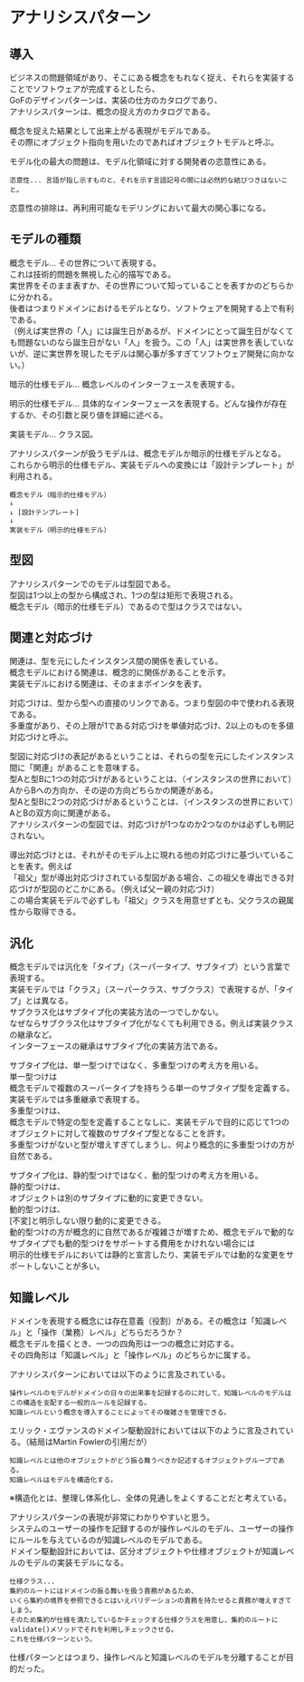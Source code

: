 # アナリシスパターン  
## 導入
ビジネスの問題領域があり、そこにある概念をもれなく捉え、それらを実装することでソフトウェアが完成するとしたら、  
GoFのデザインパターンは、実装の仕方のカタログであり、  
アナリシスパターンは、概念の捉え方のカタログである。  
  
概念を捉えた結果として出来上がる表現がモデルである。  
その際にオブジェクト指向を用いたのであればオブジェクトモデルと呼ぶ。  
  
モデル化の最大の問題は、モデル化領域に対する開発者の恣意性にある。  
```  
恣意性... 言語が指し示すものと、それを示す言語記号の間には必然的な結びつきはないこと。  
```  
恣意性の排除は、再利用可能なモデリングにおいて最大の関心事になる。    
  
## モデルの種類  
概念モデル... その世界について表現する。  
これは技術的問題を無視した心的描写である。  
実世界をそのまま表すか、その世界について知っていることを表すかのどちらかに分かれる。  
後者はつまりドメインにおけるモデルとなり、ソフトウェアを開発する上で有利である。  
（例えば実世界の「人」には誕生日があるが、ドメインにとって誕生日がなくても問題ないのなら誕生日がない「人」を扱う。この「人」は実世界を表していないが、逆に実世界を現したモデルは関心事が多すぎてソフトウェア開発に向かない。）  
  
暗示的仕様モデル... 概念レベルのインターフェースを表現する。  
  
明示的仕様モデル... 具体的なインターフェースを表現する。どんな操作が存在するか、その引数と戻り値を詳細に述べる。  
  
実装モデル... クラス図。  
  
アナリシスパターンが扱うモデルは、概念モデルか暗示的仕様モデルとなる。  
これらから明示的仕様モデル、実装モデルへの変換には「設計テンプレート」が利用される。  
```
概念モデル（暗示的仕様モデル）
↓
↓ [設計テンプレート]
↓
実装モデル（明示的仕様モデル）
```
  
## 型図
アナリシスパターンでのモデルは型図である。  
型図は1つ以上の型から構成され、1つの型は矩形で表現される。  
概念モデル（暗示的仕様モデル）であるので型はクラスではない。  
  
## 関連と対応づけ  
関連は、型を元にしたインスタンス間の関係を表している。  
概念モデルにおける関連は、概念的に関係があることを示す。  
実装モデルにおける関連は、そのままポインタを表す。  
  
対応づけは、型から型への直接のリンクである。つまり型図の中で使われる表現である。  
多重度があり、その上限が1である対応づけを単値対応づけ、2以上のものを多値対応づけと呼ぶ。  
  
型図に対応づけの表記があるということは、それらの型を元にしたインスタンス間に「関連」があることを意味する。  
型Aと型Bに1つの対応づけがあるということは、（インスタンスの世界において）AからBへの方向か、その逆の方向どちらかの関連がある。  
型Aと型Bに2つの対応づけがあるということは、（インスタンスの世界において）AとBの双方向に関連がある。  
アナリシスパターンの型図では、対応づけが1つなのか2つなのかは必ずしも明記されない。  
  
導出対応づけとは、それがそのモデル上に現れる他の対応づけに基づいていることを表す。例えば  
「祖父」型が導出対応づけされている型図がある場合、この祖父を導出できる対応づけが型図のどこかにある。（例えば父ー親の対応づけ）  
この場合実装モデルで必ずしも「祖父」クラスを用意せずとも、父クラスの親属性から取得できる。  
  
## 汎化  
概念モデルでは汎化を「タイプ」（スーパータイプ、サブタイプ）という言葉で表現する。  
実装モデルでは「クラス」（スーパークラス、サブクラス）で表現するが、「タイプ」とは異なる。  
サブクラス化はサブタイプ化の実装方法の一つでしかない。  
なぜならサブクラス化はサブタイプ化がなくても利用できる。例えば実装クラスの継承など。  
インターフェースの継承はサブタイプ化の実装方法である。  
  
サブタイプ化は、単一型つけではなく、多重型つけの考え方を用いる。  
単一型つけは  
概念モデルで複数のスーパータイプを持ちうる単一のサブタイプ型を定義する。実装モデルでは多重継承で表現する。  
多重型つけは、  
概念モデルで特定の型を定義することなしに、実装モデルで目的に応じて1つのオブジェクトに対して複数のサブタイプ型となることを許す。  
多重型つけがないと型が増えすぎてしまうし、何より概念的に多重型つけの方が自然である。  
  
サブタイプ化は、静的型つけではなく、動的型つけの考え方を用いる。  
静的型つけは、  
オブジェクトは別のサブタイプに動的に変更できない。  
動的型つけは、  
[不変]と明示しない限り動的に変更できる。  
動的型つけの方が概念的に自然であるが複雑さが増すため、概念モデルで動的なサブタイプでも動的型つけをサポートする費用をかけれない場合には  
明示的仕様モデルにおいては静的と宣言したり、実装モデルでは動的な変更をサポートしないことが多い。  
  
## 知識レベル  
ドメインを表現する概念には存在意義（役割）がある。その概念は「知識レベル」と「操作（業務）レベル」どちらだろうか？  
概念モデルを描くとき、一つの四角形は一つの概念に対応する。  
その四角形は「知識レベル」と「操作レベル」のどちらかに属する。  
  
アナリシスパターンにおいては以下のように言及されている。  
```  
操作レベルのモデルがドメインの日々の出来事を記録するのに対して、知識レベルのモデルはこの構造を支配する一般的ルールを記録する。  
知識レベルという概念を導入することによってその複雑さを管理できる。  
```  
  
エリック・エヴァンスのドメイン駆動設計においては以下のように言及されている。（結局はMartin Fowlerの引用だが）  
```  
知識レベルとは他のオブジェクトがどう振る舞うべきか記述するオブジェクトグループである。  
知識レベルはモデルを構造化する。  
```  
※構造化とは、整理し体系化し、全体の見通しをよくすることだと考えている。  
  
アナリシスパターンの表現が非常にわかりやすいと思う。  
システムのユーザーの操作を記録するのが操作レベルのモデル、ユーザーの操作にルールを与えているのが知識レベルのモデルである。  
ドメイン駆動設計においては、区分オブジェクトや仕様オブジェクトが知識レベルのモデルの実装モデルになる。  
```  
仕様クラス...     
集約のルートにはドメインの振る舞いを扱う責務があるため、    
いくら集約の境界を参照できるとはいえバリデーションの責務を持たせると責務が増えすぎてしまう。    
そのため集約が仕様を満たしているかチェックする仕様クラスを用意し、集約のルートにvalidate()メソッドでそれを利用しチェックさせる。    
これを仕様パターンという。   
```  
仕様パターンとはつまり、操作レベルと知識レベルのモデルを分離することが目的だった。  
